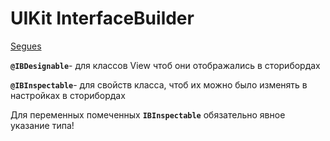# UIKit InterfaceBuilder

[Segues](UIKit%20InterfaceBuilder/Segues.md)

**`@IBDesignable`**- для классов View чтоб они отображались в сторибордах

**`@IBInspectable`**- для свойств класса, чтоб их можно было изменять в настройках в сторибордах

Для переменных помеченных **`IBInspectable`** обязательно явное указание типа!